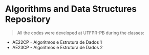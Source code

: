 # Algorithms and Data Structures Repository

>All the codes were developed at UTFPR-PB during the classes: 
- AE22CP - Algoritmos e Estrutura de Dados 1 
- AE23CP - Algoritmos e Estrutura de Dados 2

